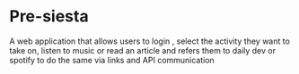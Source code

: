 # Pre-siesta
A web application that allows users  to login , select    the activity they want to take on, listen to music or read an article and refers them   to daily dev or spotify to  do the same  via links and API  communication

